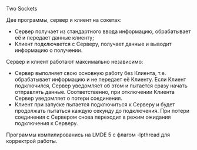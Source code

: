 Two Sockets

Две программы, сервер и клиент на сокетах:
- Сервер получает из стандартного ввода информацию, обрабатывает её и передает данные клиенту;
- Клиент подключается с Серверу, получает данные и выводит информацию о получении.

Сервер и клиент работают максимально независимо:
- Сервер выполняет свою основную работу без Клиента, т.е. обрабатывает информацию и не передает её Клиенту. Если Клиент подключился, Сервер уведомляет об этом и пытается сразу начать отправлять данные. Соответственно, при отключении Клиента Сервер уведомляет о потери соединения.
- Клиент при запуске пытается подключиться к Серверу и будет продолжать пытаться каждую секунду до подключения. При потери соединения с Сервером снова переходит в режим ожидания подключения к Серверу.

Программы компилированись на LMDE 5 с флагом -lpthread для корректрой работы.
